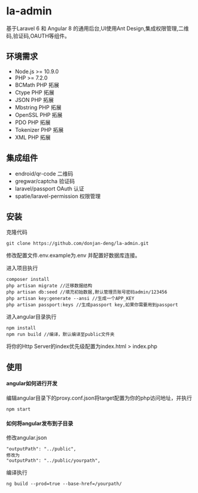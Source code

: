 # la-admin
基于Laravel 6 和 Angular 8 的通用后台,UI使用Ant Design,集成权限管理,二维码,验证码,OAUTH等组件。

## 环境需求

* Node.js >= 10.9.0
* PHP >= 7.2.0
* BCMath PHP 拓展
* Ctype PHP 拓展
* JSON PHP 拓展
* Mbstring PHP 拓展
* OpenSSL PHP 拓展
* PDO PHP 拓展
* Tokenizer PHP 拓展
* XML PHP 拓展

## 集成组件

* endroid/qr-code 二维码
* gregwar/captcha 验证码
* laravel/passport OAuth 认证
* spatie/laravel-permission 权限管理

## 安装

克隆代码

```
git clone https://github.com/donjan-deng/la-admin.git

```
修改配置文件.env.example为.env 并配置好数据库连接。

进入项目执行

```
composer install
php artisan migrate //迁移数据结构
php artisan db:seed //填充初始数据,默认管理员账号密码admin/123456
php artisan key:generate --ansi //生成一个APP_KEY
php artisan passport:keys //生成passport key,如果你需要用到passport
```
进入angular目录执行
```
npm install
npm run build //编译，默认编译至public文件夹
```
将你的Http Server的index优先级配置为index.html > index.php

## 使用

#### angular如何进行开发

编辑angular目录下的proxy.conf.json将target配置为你的php访问地址，并执行
```
npm start
```
#### 如何将angular发布到子目录

修改angular.json
```
"outputPath": "../public",
修改为
"outputPath": "../public/yourpath",
```
编译执行
```
ng build --prod=true --base-href=/yourpath/
```
